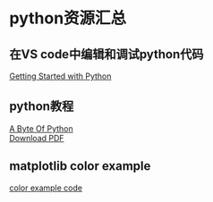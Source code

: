 # python资源汇总

## 在VS code中编辑和调试python代码
[Getting Started with Python](https://code.visualstudio.com/docs/python/python-tutorial)

## python教程
[A Byte Of Python](https://python.swaroopch.com/)  
[Download PDF](https://www.gitbook.com/download/pdf/book/swaroopch/byte-of-python)

## matplotlib color example
[color example code](https://matplotlib.org/examples/color/colormaps_reference.html)
